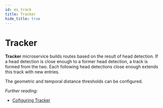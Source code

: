 ```yaml
---
id: ms_track
title: Tracker
hide_title: true
---
```


# Tracker

**Tracker** microservice builds routes based on the result of head detection.
If a head detection is close enough to a former head detection, a track is
formed from the two. Each following head detections close enough extends this
track with new entries.

The geometric and temporal distance thresholds can be configured.

_Further reading:_

* [Cofiguring Tracker]

[Cofiguring Tracker]: conf_track.md
